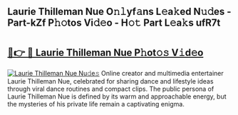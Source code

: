 ## Laurie Thilleman Nue O𝚗𝚕yf𝚊ns L𝚎a𝚔ed N𝚞𝚍es - Part-kZf P𝚑𝚘tos Vi𝚍𝚎o - H𝚘𝚝 Part L𝚎a𝚔s ufR7t

# <h2><a href="http://kf2m2za.oniu.top/?m=Laurie+Thilleman+Nue">🔗👉 🔴 Laurie Thilleman Nue P𝚑ot𝚘𝚜 V𝚒d𝚎o</a></h2>

[![Laurie Thilleman Nue Nu𝚍e𝚜](https://i.imgur.com/0qMVB7G.gif)](http://kf2m2za.oniu.top/?m=Laurie+Thilleman+Nue)
Online creator and multimedia entertainer Laurie Thilleman Nue, celebrated for sharing dance and lifestyle ideas through viral dance routines and compact clips. The public persona of Laurie Thilleman Nue is defined by its warm and approachable energy, but the mysteries of his private life remain a captivating enigma.  
